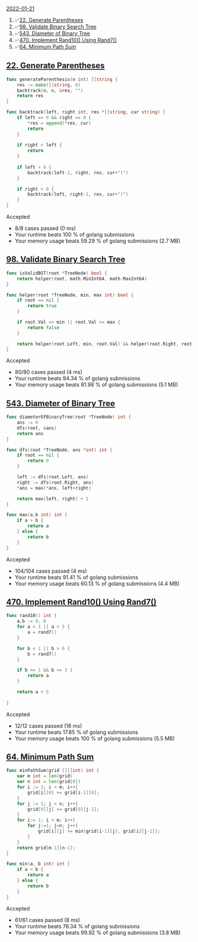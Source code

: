 [2022-01-21](#2022-01-23)
1. ✅[22. Generate Parentheses](#22-generate-parentheses)
2. ✅[98. Validate Binary Search Tree](#98-validate-binary-search-tree)
3. ✅[543. Diameter of Binary Tree](#543-diameter-of-binary-tree)
4. ✅[470. Implement Rand10() Using Rand7()](#470-implement-rand10-using-rand7)
5. ✅[64. Minimum Path Sum](#64-minimum-path-sum)

## [22. Generate Parentheses](https://leetcode.com/problems/generate-parentheses/)

```go
func generateParenthesis(n int) []string {
    res := make([]string, 0)
    backtrack(n, n, &res, "")
    return res
}

func backtrack(left, right int, res *[]string, cur string) {
    if left == 0 && right == 0 {
        *res = append(*res, cur)
        return
    }
    
    if right < left {
        return
    }
    
    if left > 0 {
        backtrack(left-1, right, res, cur+"(")
    }

    if right > 0 {
        backtrack(left, right-1, res, cur+")")
    }
}
```
Accepted
- 8/8 cases passed (0 ms)
- Your runtime beats 100 % of golang submissions
- Your memory usage beats 59.29 % of golang submissions (2.7 MB)


## [98. Validate Binary Search Tree](https://leetcode.com/problems/validate-binary-search-tree/)

```go
func isValidBST(root *TreeNode) bool {
	return helper(root, math.MinInt64, math.MaxInt64)
}

func helper(root *TreeNode, min, max int) bool {
	if root == nil {
		return true
	}

	if root.Val <= min || root.Val >= max {
		return false
	}

	return helper(root.Left, min, root.Val) && helper(root.Right, root.Val, max)
}
```
Accepted
- 80/80 cases passed (4 ms)
- Your runtime beats 94.34 % of golang submissions
- Your memory usage beats 81.98 % of golang submissions (5.1 MB)


## [543. Diameter of Binary Tree](https://leetcode.com/problems/diameter-of-binary-tree/)

```go
func diameterOfBinaryTree(root *TreeNode) int {
    ans := 0
    dfs(root, &ans)
    return ans
}

func dfs(root *TreeNode, ans *int) int {
    if root == nil {
        return 0
    }

    left := dfs(root.Left, ans)
    right := dfs(root.Right, ans)
    *ans = max(*ans, left+right)

    return max(left, right) + 1
}

func max(a,b int) int {
    if a > b {
        return a
    } else {
        return b
    }
}
```
Accepted
- 104/104 cases passed (4 ms)
- Your runtime beats 91.41 % of golang submissions
- Your memory usage beats 60.13 % of golang submissions (4.4 MB)

## [470. Implement Rand10() Using Rand7()](https://leetcode.com/problems/implement-rand10-using-rand7/)

```go
func rand10() int {
    a,b := 0, 0
    for a < 1 || a > 5 {
        a = rand7()
    }

    for b < 1 || b > 6 {
        b = rand7()
    }

    if b >= 1 && b <= 3 {
        return a
    }

    return a + 5
    
}
```
Accepted
- 12/12 cases passed (16 ms)
- Your runtime beats 17.85 % of golang submissions
- Your memory usage beats 100 % of golang submissions (5.5 MB)


## [64. Minimum Path Sum](https://leetcode.com/problems/minimum-path-sum/)

```go
func minPathSum(grid [][]int) int {
    var m int = len(grid)
    var n int = len(grid[0])
    for i := 1; i < m; i++{
    	grid[i][0] += grid[i-1][0];
    }
    for j := 1; j < n; j++{
        grid[0][j] += grid[0][j-1];
    }
    for i:= 1; i < m; i++{
        for j:=1; j<n; j++{
            grid[i][j] += min(grid[i-1][j], grid[i][j-1]);
        }
    }
    return grid[m-1][n-1];
}

func min(a, b int) int {
    if a < b {
        return a
    } else {
        return b
    }
}
```
Accepted
- 61/61 cases passed (8 ms)
- Your runtime beats 76.34 % of golang submissions
- Your memory usage beats 99.92 % of golang submissions (3.8 MB)